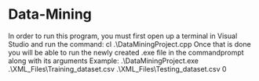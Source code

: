 # Data-Mining

In order to run this program, you must first open up a terminal in Visual Studio and run the command: cl .\DataMiningProject.cpp
Once that is done you will be able to run the newly created .exe file in the commandprompt along with its arguments
Example: .\DataMiningProject.exe .\XML_Files\Training_dataset.csv .\XML_Files\Testing_dataset.csv 0